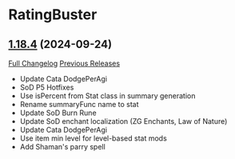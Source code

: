 # RatingBuster

## [1.18.4](https://github.com/raethkcj/RatingBuster/tree/1.18.4) (2024-09-24)
[Full Changelog](https://github.com/raethkcj/RatingBuster/compare/1.18.3...1.18.4) [Previous Releases](https://github.com/raethkcj/RatingBuster/releases)

- Update Cata DodgePerAgi  
- SoD P5 Hotfixes  
- Use isPercent from Stat class in summary generation  
- Rename summaryFunc name to stat  
- Update SoD Burn Rune  
- Update SoD enchant localization (ZG Enchants, Law of Nature)  
- Update Cata DodgePerAgi  
- Use item min level for level-based stat mods  
- Add Shaman's parry spell  
